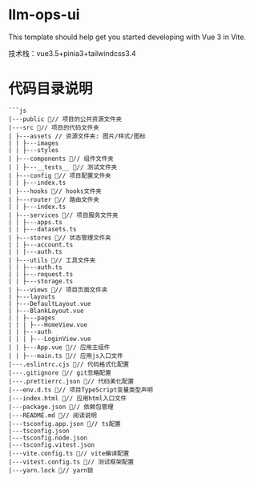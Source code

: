 # llm-ops-ui

This template should help get you started developing with Vue 3 in Vite.

技术栈：vue3.5+pinia3+tailwindcss3.4

# 代码目录说明

```
```js
|---public // 项目的公共资源文件夹
|---src // 项目的代码文件夹
| ├---assets // 资源文件夹: 图片/样式/图标
| | ├---images
| | ├---styles
| ├---components // 组件文件夹
| | ├---__tests__ // 测试文件夹
| ├---config // 项目配置文件夹
| | ├---index.ts
| ├---hooks // hooks文件夹
| ├---router // 路由文件夹
| | ├---index.ts
| ├---services // 项目服务文件夹
| | ├---apps.ts
| | ├---datasets.ts
| ├---stores // 状态管理文件夹
| | ├---account.ts
| | |---auth.ts
| ├---utils // 工具文件夹
| | ├---auth.ts
| | ├---request.ts
| | ├---storage.ts
| ├---views // 项目页面文件夹
| ├---layouts
| ├---DefaultLayout.vue
| ├---BlankLayout.vue
| | ├---pages
| | | ├---HomeView.vue
| | ├---auth
| | | ├---LoginView.vue
| | ├---App.vue // 应用主组件
| | ├---main.ts // 应用js入口文件
|---.eslintrc.cjs // 代码格式化配置
|---.gitignore // git忽略配置
|---.prettierrc.json // 代码美化配置
|---env.d.ts // 项目TypeScript变量类型声明
|---index.html // 应用html入口文件
|---package.json // 依赖包管理
|---README.md // 阅读说明
|---tsconfig.app.json // ts配置
|---tsconfig.json
|---tsconfig.node.json
|---tsconfig.vitest.json
|---vite.config.ts // vite编译配置
|---vitest.config.ts // 测试框架配置
|---yarn.lock // yarn锁
```

